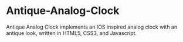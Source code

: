 # Antique-Analog-Clock
Antique Analog Clock implements an IOS inspired analog clock with an antique look, written in HTML5, CSS3, and Javascript.
